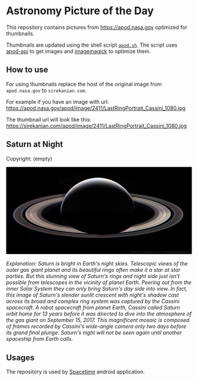 # Astronomy Picture of the Day

This repository contains pictures from https://apod.nasa.gov optimized for thumbnails.

Thumbnails are updated using the shell script [`apod.sh`](apod.sh). The script
uses [apod-api](https://github.com/nasa/apod-api) to get images and [imagemagick](https://imagemagick.org) to
optimize them.

## How to use

For using thumbnails replace the host of the original image from `apod.nasa.gov` to `sirekanian.com`.

For example if you have an image with url:<br>
https://apod.nasa.gov/apod/image/2411/LastRingPortrait_Cassini_1080.jpg

The thumbnail url will look like this:<br>
https://sirekanian.com/apod/image/2411/LastRingPortrait_Cassini_1080.jpg

## Saturn at Night

Copyright: (empty)

[![the picture of the day][1]][2]

_Explanation: Saturn is bright in Earth's night skies. Telescopic views of the outer gas giant planet and its beautiful rings often make it a star at star parties. But this stunning view of Saturn's rings and night side just isn't possible from telescopes in the vicinity of planet Earth. Peering out from the inner Solar System they can only bring Saturn's day side into view. In fact, this image of Saturn's slender sunlit crescent with night's shadow cast across its broad and complex ring system was captured by the Cassini spacecraft. A robot spacecraft from planet Earth, Cassini called Saturn orbit home for 13 years before it was directed to dive into the atmosphere of the gas giant on September 15, 2017. This magnificent mosaic is composed of frames recorded by Cassini's wide-angle camera only two days before its grand final plunge. Saturn's night will not be seen again until another spaceship from Earth calls._

## Usages

The repository is used by [Spacetime][3] android application.

[1]: image/2411/LastRingPortrait_Cassini_1080.jpg

[2]: https://apod.nasa.gov/apod/image/2411/LastRingPortrait_Cassini_1080.jpg

[3]: https://github.com/sirekanian/spacetime
